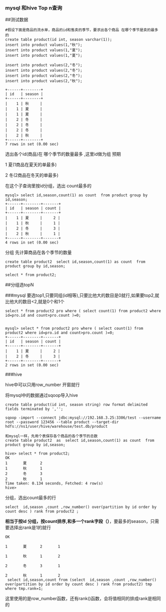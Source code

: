 ###   mysql 和hive Top n查询
##测试数据

```mysql
#假设下面是商品的流水单，商品的id和售卖的季节，要求出各个商品 在哪个季节是卖的最多的
create table product(id int, season varchar(1));
insert into product values(1,"秋");
insert into product values(1,"夏");
insert into product values(1,"夏");

insert into product values(2,"冬");
insert into product values(2,"冬");
insert into product values(2,"冬");
insert into product values(2,"秋");

```




```mysql> select * from product;
+------+--------+
| id   | season |
+------+--------+
|    1 | 秋     |
|    1 | 夏     |
|    1 | 夏     |
|    2 | 冬     |
|    2 | 冬     |
|    2 | 冬     |
|    2 | 秋     |
+------+--------+
7 rows in set (0.00 sec)

```

选出各个id(商品)在 哪个季节的数量最多 ,这里id做为组
预期

1 夏(1商品在夏天的单最多)

2 冬(2商品在冬天的单最多)



在这个子查询里按id分组，选出  count最多的

```
mysql> select id,season,count(1) as count  from product group by id,season;
+------+--------+-------+
| id   | season | count |
+------+--------+-------+
|    1 | 夏     |     2 |
|    1 | 秋     |     1 |
|    2 | 冬     |     3 |
|    2 | 秋     |     1 |
+------+--------+-------+
4 rows in set (0.00 sec)

```


分组 先计算商品在各个季节的数量

```mysql
create table product2  select id,season,count(1) as count  from product group by id,season;

select * from product2;

```


##分组选topN

###mysql
要选top1,只要同组(id相等),只要比他大的数目是0就行,如果要top2,就比他大的数目<2,就是0个和1个

```mysql
select * from product2 pro where ( select count(1) from product2 where id=pro.id and count>pro.count )=0;


```

```
mysql> select * from product2 pro where ( select count(1) from product2 where id=pro.id and count>pro.count )=0;
+------+--------+-------+
| id   | season | count |
+------+--------+-------+
|    1 | 夏     |     2 |
|    2 | 冬     |     3 |
+------+--------+-------+
2 rows in set (0.00 sec)
```

###hive

hive中可以只用row_number 开窗就行

将mysql中的数据通过sqoop导入hive

```mysql
create table product(id int, season string) row format delimited fields terminated by ','';
```

```
sqoop -import --connect jdbc:mysql://192.168.3.25:3306/test --username root --password 123456 --table product --target-dir  hdfs://ns1/user/hive/warehouse/test.db/product

和mysql一样，先用个表保存各个商品的各个季节的总数
create table product2  as  select id,season,count(1) as count  from product group by id,season;

hive> select * from product2;
OK
1       夏      2
1       秋      1
2       冬      3
2       秋      1
Time taken: 0.134 seconds, Fetched: 4 row(s)
hive>
```
分组，选出count最多的行

```mysql
select  id,season ,count ,row_number() over(partition by id order by count desc ) rank from product2 ;
```

**相当于按id 分组，按count排序,和多一个rank字段（）**，要最多的season，只需要选择出rank是1的就行
```
OK

1       夏      2       1

1       秋      1       2

2       冬      3       1

2       秋      1       2
 select id,season,count from (select  id,season ,count ,row_number() over(partition by id order by count desc ) rank from product2) tmp  where tmp.rank=1;

```
 这里使用的是row_number函数，还有rank()函数，会将值相同的排成rank是相同的



